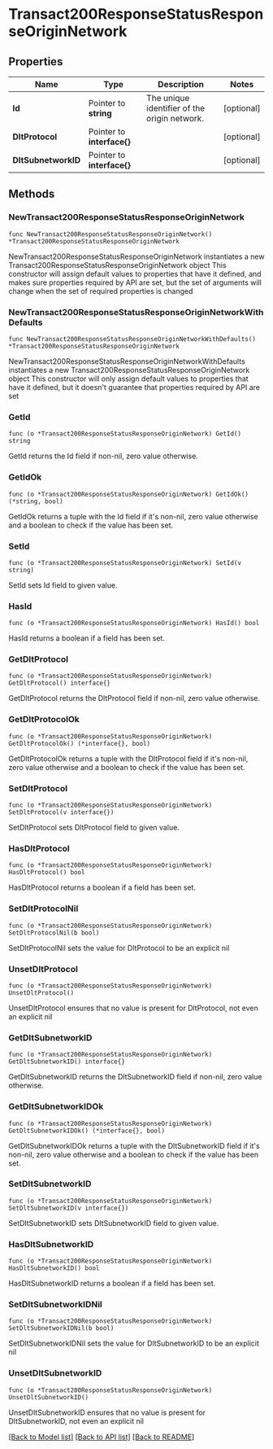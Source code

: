 # Transact200ResponseStatusResponseOriginNetwork

## Properties

Name | Type | Description | Notes
------------ | ------------- | ------------- | -------------
**Id** | Pointer to **string** | The unique identifier of the origin network. | [optional] 
**DltProtocol** | Pointer to **interface{}** |  | [optional] 
**DltSubnetworkID** | Pointer to **interface{}** |  | [optional] 

## Methods

### NewTransact200ResponseStatusResponseOriginNetwork

`func NewTransact200ResponseStatusResponseOriginNetwork() *Transact200ResponseStatusResponseOriginNetwork`

NewTransact200ResponseStatusResponseOriginNetwork instantiates a new Transact200ResponseStatusResponseOriginNetwork object
This constructor will assign default values to properties that have it defined,
and makes sure properties required by API are set, but the set of arguments
will change when the set of required properties is changed

### NewTransact200ResponseStatusResponseOriginNetworkWithDefaults

`func NewTransact200ResponseStatusResponseOriginNetworkWithDefaults() *Transact200ResponseStatusResponseOriginNetwork`

NewTransact200ResponseStatusResponseOriginNetworkWithDefaults instantiates a new Transact200ResponseStatusResponseOriginNetwork object
This constructor will only assign default values to properties that have it defined,
but it doesn't guarantee that properties required by API are set

### GetId

`func (o *Transact200ResponseStatusResponseOriginNetwork) GetId() string`

GetId returns the Id field if non-nil, zero value otherwise.

### GetIdOk

`func (o *Transact200ResponseStatusResponseOriginNetwork) GetIdOk() (*string, bool)`

GetIdOk returns a tuple with the Id field if it's non-nil, zero value otherwise
and a boolean to check if the value has been set.

### SetId

`func (o *Transact200ResponseStatusResponseOriginNetwork) SetId(v string)`

SetId sets Id field to given value.

### HasId

`func (o *Transact200ResponseStatusResponseOriginNetwork) HasId() bool`

HasId returns a boolean if a field has been set.

### GetDltProtocol

`func (o *Transact200ResponseStatusResponseOriginNetwork) GetDltProtocol() interface{}`

GetDltProtocol returns the DltProtocol field if non-nil, zero value otherwise.

### GetDltProtocolOk

`func (o *Transact200ResponseStatusResponseOriginNetwork) GetDltProtocolOk() (*interface{}, bool)`

GetDltProtocolOk returns a tuple with the DltProtocol field if it's non-nil, zero value otherwise
and a boolean to check if the value has been set.

### SetDltProtocol

`func (o *Transact200ResponseStatusResponseOriginNetwork) SetDltProtocol(v interface{})`

SetDltProtocol sets DltProtocol field to given value.

### HasDltProtocol

`func (o *Transact200ResponseStatusResponseOriginNetwork) HasDltProtocol() bool`

HasDltProtocol returns a boolean if a field has been set.

### SetDltProtocolNil

`func (o *Transact200ResponseStatusResponseOriginNetwork) SetDltProtocolNil(b bool)`

 SetDltProtocolNil sets the value for DltProtocol to be an explicit nil

### UnsetDltProtocol
`func (o *Transact200ResponseStatusResponseOriginNetwork) UnsetDltProtocol()`

UnsetDltProtocol ensures that no value is present for DltProtocol, not even an explicit nil
### GetDltSubnetworkID

`func (o *Transact200ResponseStatusResponseOriginNetwork) GetDltSubnetworkID() interface{}`

GetDltSubnetworkID returns the DltSubnetworkID field if non-nil, zero value otherwise.

### GetDltSubnetworkIDOk

`func (o *Transact200ResponseStatusResponseOriginNetwork) GetDltSubnetworkIDOk() (*interface{}, bool)`

GetDltSubnetworkIDOk returns a tuple with the DltSubnetworkID field if it's non-nil, zero value otherwise
and a boolean to check if the value has been set.

### SetDltSubnetworkID

`func (o *Transact200ResponseStatusResponseOriginNetwork) SetDltSubnetworkID(v interface{})`

SetDltSubnetworkID sets DltSubnetworkID field to given value.

### HasDltSubnetworkID

`func (o *Transact200ResponseStatusResponseOriginNetwork) HasDltSubnetworkID() bool`

HasDltSubnetworkID returns a boolean if a field has been set.

### SetDltSubnetworkIDNil

`func (o *Transact200ResponseStatusResponseOriginNetwork) SetDltSubnetworkIDNil(b bool)`

 SetDltSubnetworkIDNil sets the value for DltSubnetworkID to be an explicit nil

### UnsetDltSubnetworkID
`func (o *Transact200ResponseStatusResponseOriginNetwork) UnsetDltSubnetworkID()`

UnsetDltSubnetworkID ensures that no value is present for DltSubnetworkID, not even an explicit nil

[[Back to Model list]](../README.md#documentation-for-models) [[Back to API list]](../README.md#documentation-for-api-endpoints) [[Back to README]](../README.md)


